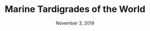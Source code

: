 ---
title: "Marine Tardigrades of the World"
date: "November 3, 2019"
thumbnail: "/assets/projects/marine-tardigrades/thumbnail.jpg"
links:
    - {name: "Github", icon: "fab fa-github", link: "https://github.com/kitchensjn/marine-tardigrades"}
    - {name: "Website", icon: "fas fa-link", link: "https://paul-bartels.shinyapps.io/marine-tardigrades/"}
short_desc: "Built an application to aggregate and display the historic marine tardigrade findings around the world."
---
